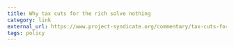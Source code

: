 ```yaml
---
title: Why tax cuts for the rich solve nothing
category: link
external_url: https://www.project-syndicate.org/commentary/tax-cuts-for-the-rich-solve-nothing-by-joseph-e--stiglitz-2017-07
tags: policy
---
```

